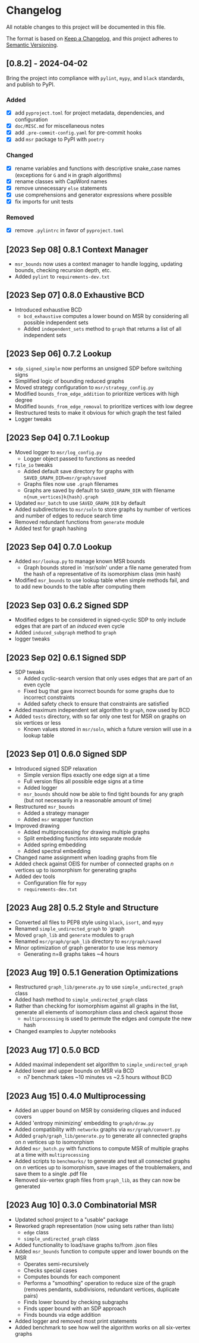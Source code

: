 # Changelog

All notable changes to this project will be documented in this file.

The format is based on [Keep a Changelog](https://keepachangelog.com/en/1.1.0/),
and this project adheres to [Semantic Versioning](https://semver.org/spec/v2.0.0.html).

## [0.8.2] - 2024-04-02
Bring the project into compliance with `pylint`, `mypy`, and `black` standards, and publish to PyPI.

### Added
- [x] add `pyproject.toml` for project metadata, dependencies, and configuration
- [x] `doc/MISC.md` for miscellaneous notes
- [x] add `.pre-commit-config.yaml` for pre-commit hooks
- [x] add `msr` package to PyPI with `poetry`

### Changed
- [x] rename variables and functions with descriptive snake_case names (exceptions for `G` and `H` in graph algorithms)
- [x] rename classes with CapWord names
- [x] remove unnecessary `else` statements
- [x] use comprehensions and generator expressions where possible
- [x] fix imports for unit tests

### Removed
- [x] remove `.pylintrc` in favor of `pyproject.toml`


## [2023 Sep 08] 0.8.1 Context Manager
- `msr_bounds` now uses a context manager to handle logging, updating bounds, checking recursion depth, etc.
- Added `pylint` to `requirements-dev.txt`

## [2023 Sep 07] 0.8.0 Exhaustive BCD
- Introduced exhaustive BCD
  - `bcd_exhaustive` computes a lower bound on MSR by considering all possible independent sets
  - Added `independent_sets` method to `graph` that returns a list of all independent sets

## [2023 Sep 06] 0.7.2 Lookup
- `sdp_signed_simple` now performs an unsigned SDP before switching signs
- Simplified logic of bounding reduced graphs
- Moved strategy configuration to `msr/strategy_config.py`
- Modified `bounds_from_edge_addition` to prioritize vertices with high degree
- Modified `bounds_from_edge_removal` to prioritize vertices with low degree
- Restructured tests to make it obvious for which graph the test failed
- Logger tweaks

## [2023 Sep 04] 0.7.1 Lookup
- Moved logger to `msr/log_config.py`
  - Logger object passed to functions as needed
- `file_io` tweaks
  - Added default save directory for graphs with `SAVED_GRAPH_DIR=msr/graph/saved`
  - Graphs files now use `.graph` filenames
  - Graphs are saved by default to `SAVED_GRAPH_DIR` with filename `n{num_vertices}k{hash}.graph`
- Updated `msr_batch` to use `SAVED_GRAPH_DIR` by default
- Added subdirectories to `msr/soln` to store graphs by number of vertices and number of edges to reduce search time
- Removed redundant functions from `generate` module
- Added test for graph hashing

## [2023 Sep 04] 0.7.0 Lookup
- Added `msr/lookup.py` to manage known MSR bounds
  - Graph bounds stored in `msr/soln' under a file name generated from the hash of a representative of its isomorphism class (min hash)
- Modified `msr_bounds` to use lookup table when simple methods fail, and to add new bounds to the table after computing them

## [2023 Sep 03] 0.6.2 Signed SDP
- Modified edges to be considered in signed-cyclic SDP to only include edges that are part of an *induced* even cycle
- Added `induced_subgraph` method to `graph`
- logger tweaks

## [2023 Sep 02] 0.6.1 Signed SDP
- SDP tweaks
  - Added cyclic-search version that only uses edges that are part of an even cycle
  - Fixed bug that gave incorrect bounds for some graphs due to incorrect constraints
  - Added safety check to ensure that constraints are satisfied
- Added maximum independent set algorithm to `graph`, now used by BCD
- Added `tests` directory, with so far only one test for MSR on graphs on six vertices or less
  - Known values stored in `msr/soln`, which a future version will use in a lookup table

## [2023 Sep 01] 0.6.0 Signed SDP
- Introduced signed SDP relaxation
  - Simple version flips exactly one edge sign at a time
  - Full version flips all possible edge signs at a time
  - Added logger
  - `msr_bounds` should now be able to find tight bounds for any graph (but not necessarily in a reasonable amount of time)
- Restructured `msr_bounds`
  - Added a strategy manager
  - Added `msr` wrapper function
- Improved drawing
  - Added multiprocessing for drawing multiple graphs
  - Split embedding functions into separate module
  - Added spring embedding
  - Added spectral embedding
- Changed name assignment when loading graphs from file
- Added check against OEIS for number of connected graphs on $n$ vertices up to isomorphism for generating graphs
- Added dev tools
  - Configuration file for `mypy`
  - `requirements-dev.txt`

## [2023 Aug 28] 0.5.2 Style and Structure
- Converted all files to PEP8 style using `black`, `isort`, and `mypy`
- Renamed `simple_undirected_graph` to `graph
- Moved `graph_lib` and `generate` modules to `graph`
- Renamed `msr/graph/graph_lib` directory to `msr/graph/saved`
- Minor optimization of graph generator to use less memory
  - Generating n=8 graphs takes ~4 hours

## [2023 Aug 19] 0.5.1 Generation Optimizations
- Restructured `graph_lib/generate.py` to use `simple_undirected_graph` class
- Added hash method to `simple_undirected_graph` class
- Rather than checking for isomorphism against all graphs in the list, generate all elements of isomorphism class and check against those
  - `multiprocessing` is used to permute the edges and compute the new hash
- Changed examples to Jupyter notebooks

## [2023 Aug 17] 0.5.0 BCD
- Added maximal independent set algorithm to `simple_undirected_graph`
- Added lower and upper bounds on MSR via BCD
  - n7 benchmark takes ~10 minutes vs ~2.5 hours without BCD

## [2023 Aug 15] 0.4.0 Multiprocessing
- Added an upper bound on MSR by considering cliques and induced covers
- Added 'entropy minimizing' embedding to `graph/draw.py`
- Added compatibility with `networkx` graphs via `msr/graph/convert.py`
- Added `graph/graph_lib/generate.py` to generate all connected graphs on $n$ vertices up to isomorphism
- Added `msr_batch.py` with functions to compute MSR of multiple graphs at a time with `multiprocessing`
- Added scripts to `benchmarks/` to generate and test all connected graphs on $n$ vertices up to isomorphism, save images of the troublemakers, and save them to a single .pdf file
- Removed six-vertex graph files from `graph_lib`, as they can now be generated

## [2023 Aug 10] 0.3.0 Combinatorial MSR
- Updated school project to a "usable" package
- Reworked graph representation (now using sets rather than lists)
  - `edge` class
  - `simple_undirected_graph` class
- Added functionality to load/save graphs to/from .json files
- Added `msr_bounds` function to compute upper and lower bounds on the MSR
  - Operates semi-recursively
  - Checks special cases
  - Computes bounds for each component
  - Performs a "smoothing" operation to reduce size of the graph
  (removes pendants, subdivisions, redundant vertices, duplicate pairs)
  - Finds lower bound by checking subgraphs
  - Finds upper bound with an SDP approach
  - Finds bounds via edge addition
- Added logger and removed most print statements
- Added benchmark to see how well the algorithm works on all six-vertex graphs